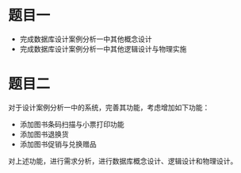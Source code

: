 # 题目一

* 完成数据库设计案例分析一中其他概念设计
* 完成数据库设计案例分析一中其他逻辑设计与物理实施

# 题目二

对于设计案例分析一中的系统，完善其功能，考虑增加如下功能：

* 添加图书条码扫描与小票打印功能
* 添加图书退换货
* 添加图书促销与兑换赠品

对上述功能，进行需求分析，进行数据库概念设计、逻辑设计和物理设计。
